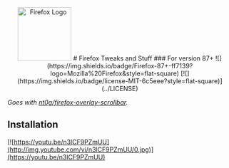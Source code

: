 <div align="center" width="300px">
<img src="assets/firefox.svg" alt="Firefox Logo" width="120px"/>
# Firefox Tweaks and Stuff
### For version 87+
![](https://img.shields.io/badge/Firefox-87+-ff7139?logo=Mozilla%20Firefox&style=flat-square)
[![](https://img.shields.io/badge/license-MIT-6c5eee?style=flat-square)](../LICENSE)
</div>

*Goes with [nt0g/firefox-overlay-scrollbar](https://github.com/Nt0G/firefox-overlay-scrollbar).*


## Installation

[![https://youtu.be/n3lCF9PZmUU](http://img.youtube.com/vi/n3lCF9PZmUU/0.jpg)](https://youtu.be/n3lCF9PZmUU)